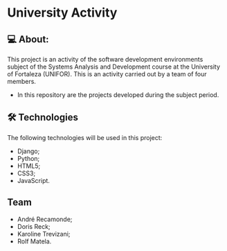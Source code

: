 # University Activity

## 💻 About:

This project is an activity of the software development environments subject of the Systems Analysis and Development course at the University of Fortaleza (UNIFOR). This is an activity carried out by a team of four members.

- In this repository are the projects developed during the subject period.

## 🛠 Technologies

The following technologies will be used in this project:

- Django;
- Python;
- HTML5;
- CSS3;
- JavaScript.

## Team

- André Recamonde;
- Doris Reck; 
- Karoline Trevizani;
- Rolf Matela.
